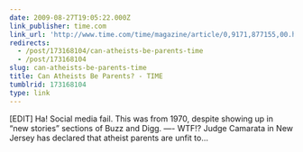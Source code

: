 ```yaml
---
date: 2009-08-27T19:05:22.000Z
link_publisher: time.com
link_url: 'http://www.time.com/time/magazine/article/0,9171,877155,00.html'
redirects:
  - /post/173168104/can-atheists-be-parents-time
  - /post/173168104
slug: can-atheists-be-parents-time
title: Can Atheists Be Parents? - TIME
tumblrid: 173168104
type: link
---
```

<p>[EDIT] Ha! Social media fail. This was from 1970, despite showing up in &ldquo;new stories&rdquo; sections of Buzz and Digg. &mdash;- WTF!? Judge Camarata in New Jersey has declared that atheist parents are unfit to&hellip;</p>
